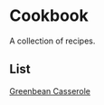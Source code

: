 # Cookbook
A collection of recipes.
## List
[Greenbean Casserole](https://github.com/calvached/cookbook/blob/master/greenbean_casserole.md)
